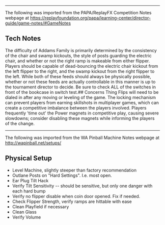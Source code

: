 ***
The following was imported from the PAPA/ReplayFX Competition Notes webpage at https://replayfoundation.org/papa/learning-center/director-guide/game-notes/#GameNotes
## Tech Notes
            
The difficulty of Addams Family is primarily determined by the consistency of the chair and swamp kickouts, the style of posts guarding the electric chair, and whether or not the right ramp is makeable from either flipper. Players should be capable of dead-bouncing the electric chair kickout from the left flipper to the right, and the swamp kickout from the right flipper to the left. While both of these feeds should always be physically possible, whether or not these feeds are actually controllable in this manner is up to the tournament director to decide. Be sure to check ALL of the switches in front of the bookcase in switch test.## Concerns
Thing Flips will need to be dialed in after any moving or leveling of the game. The locking mechanism can prevent players from earning skillshots in multiplayer games, which can create a competitive imbalance between the players involved. Players frequently 'time out' the Power magnets in competitive play, causing severe slowdowns; consider disabling these magnets while informing the players of the change.
***
The following was imported from the WA Pinball Machine Notes webpage at http://wapinball.net/setups/
## Physical Setup
-   Level Machine, slightly steeper than factory recommendation
-   Outlane Posts on "Hard Settings". I.e. most open.
-   Ear Plug Tilt Hack
-   Verify Tilt Sensitivity -- should be sensitive, but only one danger with each hard bump
-   Verify no flipper disable when coin door opened. Fix if needed.
-   Check Flipper Strength, verify ramps are hittable with ease
-   Clean Playfield if necessary
-   Clean Glass
-   Verify Volume
